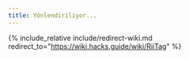 ```yaml
---
title: Yönlendiriliyor...
---
```


{% include_relative include/redirect-wiki.md redirect_to="https://wiki.hacks.guide/wiki/RiiTag" %}

